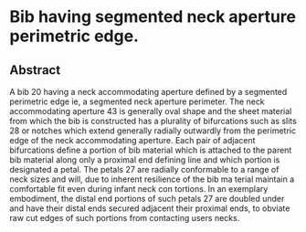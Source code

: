# Bib having segmented neck aperture perimetric edge.

## Abstract
A bib 20 having a neck accommodating aperture defined by a segmented perimetric edge ie, a segmented neck aperture perimeter. The neck accommodating aperture 43 is generally oval shape and the sheet material from which the bib is constructed has a plurality of bifurcations such as slits 28 or notches which extend generally radially outwardly from the perimetric edge of the neck accommodating aperture. Each pair of adjacent bifurcations define a portion of bib material which is attached to the parent bib material along only a proximal end defining line and which portion is designated a petal. The petals 27 are radially conformable to a range of neck sizes and will, due to inherent resilience of the bib ma terial maintain a comfortable fit even during infant neck con tortions. In an exemplary embodiment, the distal end portions of such petals 27 are doubled under and have their distal ends secured adjacent their proximal ends, to obviate raw cut edges of such portions from contacting users necks.